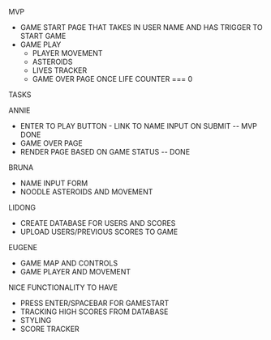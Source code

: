 MVP
- GAME START PAGE THAT TAKES IN USER NAME AND HAS TRIGGER TO START GAME
- GAME PLAY
    - PLAYER MOVEMENT
    - ASTEROIDS
    - LIVES TRACKER
  - GAME OVER PAGE ONCE LIFE COUNTER === 0

TASKS

  ANNIE
  - ENTER TO PLAY BUTTON - LINK TO NAME INPUT ON SUBMIT -- MVP DONE
  - GAME OVER PAGE
  - RENDER PAGE BASED ON GAME STATUS -- DONE

  BRUNA
  - NAME INPUT FORM
  - NOODLE ASTEROIDS AND MOVEMENT

  LIDONG
  - CREATE DATABASE FOR USERS AND SCORES
  - UPLOAD USERS/PREVIOUS SCORES TO GAME

  EUGENE
  - GAME MAP AND CONTROLS
  - GAME PLAYER AND MOVEMENT

  NICE FUNCTIONALITY TO HAVE 
  - PRESS ENTER/SPACEBAR FOR GAMESTART
  - TRACKING HIGH SCORES FROM DATABASE
  - STYLING
  - SCORE TRACKER
